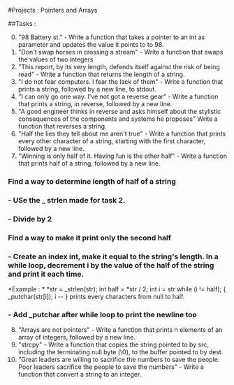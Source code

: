 #Projects : Pointers and Arrays

##Tasks : 

0. "98 Battery st." - Write a function that takes a pointer to an int as parameter and updates the value it points to to 98.
1. "Don't swap horses in crossing a stream" - Write a function that swaps the values of two integers
2. "This report, by its very length, defends itself against the risk of being read" - Write a function that returns the length of a string.
3. "I do not fear computers. I fear the lack of them" - Write a function that prints a string, followed by a new line, to stdout.
4. "I can only go one way. I've not got a reverse gear" - Write a function that prints a string, in reverse, followed by a new line.
5. "A good engineer thinks in reverse and asks himself about the stylistic consequences of the components and systems he proposes"  Write a function that reverses a string.
6. "Half the lies they tell about me aren't true" - Write a function that prints every other character of a string, starting with the first character, followed by a new line.
7. "Winning is only half of it. Having fun is the other half" - Write a function that prints half of a string, followed by a new line.
### Find a way to determine length of half of a string
### - USe the _ strlen made for task 2.
### - Divide by 2
### Find a way to make it print only the second half 
### - Create an index int, make it equal to the string's length. In a while loop, decrement i by the value of the half of the string and print it each time. 
*Example : *
*str = _strlen(str);
int half = *str / 2;
int i = str
while (i != half);
{
	_putchar(str[i]);
	i -- 
}
prints every characters from null to half.
### - Add _putchar after while loop to print the newline too

8. "Arrays are not pointers" - Write a function that prints n elements of an array of integers, followed by a new line.
9. "strcpy" - Write a function that copies the string pointed to by src, including the terminating null byte (\0), to the buffer pointed to by dest.
10. "Great leaders are willing to sacrifice the numbers to save the people. Poor leaders sacrifice the people to save the numbers" - Write a function that convert a string to an integer.

